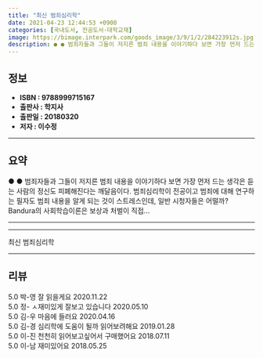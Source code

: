 ```yaml
---
title: "최신 범죄심리학"
date: 2021-04-23 12:44:53 +0900
categories: [국내도서, 전공도서-대학교재]
image: https://bimage.interpark.com/goods_image/3/9/1/2/284223912s.jpg
description: ● ● 범죄자들과 그들이 저지른 범죄 내용을 이야기하다 보면 가장 먼저 드는 생각은 듣는 사람의 정신도 피폐해진다는 깨달음이다. 범죄심리학이 전공이고 범죄에 대해 연구하는 필자도 범죄 내용을 알게 되는 것이 스트레스인데, 일반 시청자들은 어떨까? &#x0D;&#x0D;Bandura의
---
```


## **정보**

- **ISBN : 9788999715167**
- **출판사 : 학지사**
- **출판일 : 20180320**
- **저자 : 이수정**

------



## **요약**

●  ●  범죄자들과 그들이 저지른 범죄 내용을 이야기하다 보면 가장 먼저 드는 생각은 듣는 사람의 정신도 피폐해진다는 깨달음이다. 범죄심리학이 전공이고 범죄에 대해 연구하는 필자도 범죄 내용을 알게 되는 것이 스트레스인데, 일반 시청자들은 어떨까? &#x0D;&#x0D;Bandura의 사회학습이론은 보상과 처벌이 직접... 

------



------


최신 범죄심리학 

------


## **리뷰** 

5.0 박-영 잘 읽을게요 2020.11.22 <br/>5.0 정- ㅅ재미있게 잘보고 있습니다  2020.05.10 <br/>5.0 김-우 마음에 들러요 2020.04.16 <br/>5.0 김-경 심리학에 도움이 될까 읽어보려해요 2019.01.28 <br/>5.0 이-진 천천히 읽어보고싶어서 구매했어요 2018.07.11 <br/>5.0 이-남 재미있어요 2018.05.25 <br/>